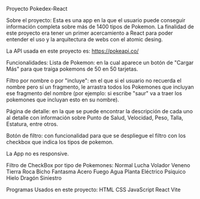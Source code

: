 Proyecto Pokedex-React

Sobre el proyecto:
Esta es una app en la que el usuario puede conseguir información completa sobre más de 1400 tipos de Pokemon. La finalidad de este proyecto era tener un primer acercamiento a React para poder entender el uso y la arquitectura de webs con el atomic desing.

La API usada en este proyecto es: https://pokeapi.co/

Funcionalidades:
Lista de Pokemon: en la cual aparece un botón de "Cargar Más" para que traiga pokemons de 50 en 50 tarjetas.

Filtro por nombre o por "incluye": en el que si el usuario no recuerda el nombre pero sí un fragmento, le arrastra todos los Pokemones que incluyan ese fragmento del nombre (por ejemplo: si escribe "saur" va a traer los pokemones que incluyan esto en su nombre).

Página de detalle: en la que se puede encontrar la descripción de cada uno al detalle con información sobre Punto de Salud, Velocidad, Peso, Talla, Estatura, entre otros.

Botón de filtro: con funcionalidad para que se despliegue el filtro con los checkbox que indica los tipos de pokemon. 

La App no es responsive.

Filtro de CheckBox por tipo de Pokemones:
Normal
Lucha
Volador
Veneno
Tierra
Roca
Bicho
Fantasma
Acero
Fuego
Agua
Planta
Eléctrico
Psíquico
Hielo
Dragón
Siniestro

Programas Usados en este proyecto:
HTML
CSS
JavaScript
React
Vite